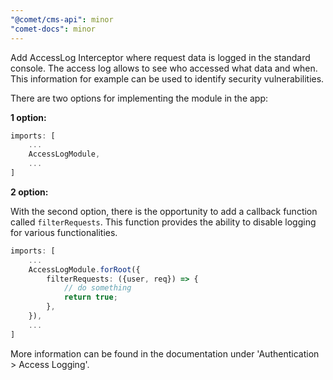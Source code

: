 ```yaml
---
"@comet/cms-api": minor
"comet-docs": minor
---
```


Add AccessLog Interceptor where request data is logged in the standard console. The access log allows to see who accessed what data and when. This information for example can be used to identify security vulnerabilities.

There are two options for implementing the module in the app:

**1 option:**

```ts
imports: [
    ...
    AccessLogModule,
    ...
]
```

**2 option:**

With the second option, there is the opportunity to add a callback function called `filterRequests`. This function provides the ability to disable logging for various functionalities.

```ts
imports: [
    ...
    AccessLogModule.forRoot({
        filterRequests: ({user, req}) => {
            // do something
            return true;
        },
    }),
    ...
]
```

More information can be found in the documentation under 'Authentication > Access Logging'.
